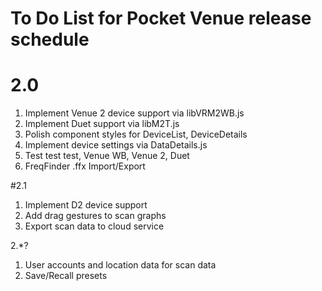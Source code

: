 # To Do List for Pocket Venue release schedule

# 2.0 
1. Implement Venue 2 device support via libVRM2WB.js
2. Implement Duet support via libM2T.js
3. Polish component styles for DeviceList, DeviceDetails
4. Implement device settings via DataDetails.js
5. Test test test, Venue WB, Venue 2, Duet
6. FreqFinder .ffx Import/Export

#2.1
1. Implement D2 device support
2. Add drag gestures to scan graphs
3. Export scan data to cloud service


2.*?
1. User accounts and location data for scan data
2. Save/Recall presets